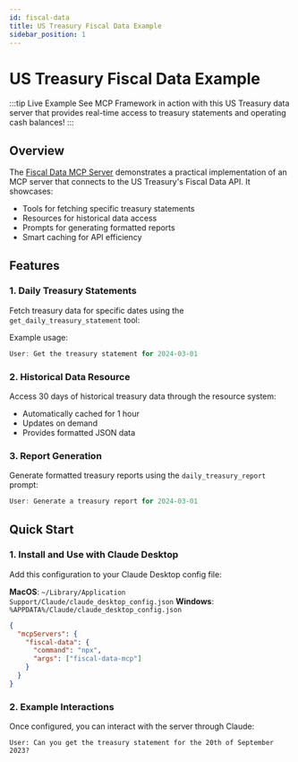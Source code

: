 ```yaml
---
id: fiscal-data
title: US Treasury Fiscal Data Example
sidebar_position: 1
---
```


# US Treasury Fiscal Data Example

:::tip Live Example
See MCP Framework in action with this US Treasury data server that provides real-time access to treasury statements and operating cash balances!
:::

## Overview

The [Fiscal Data MCP Server](https://github.com/QuantGeekDev/fiscal-data-mcp) demonstrates a practical implementation of an MCP server that connects to the US Treasury's Fiscal Data API. It showcases:

- Tools for fetching specific treasury statements
- Resources for historical data access
- Prompts for generating formatted reports
- Smart caching for API efficiency

## Features

### 1. Daily Treasury Statements

Fetch treasury data for specific dates using the `get_daily_treasury_statement` tool:

Example usage:

```typescript
User: Get the treasury statement for 2024-03-01
```

### 2. Historical Data Resource

Access 30 days of historical treasury data through the resource system:

- Automatically cached for 1 hour
- Updates on demand
- Provides formatted JSON data

### 3. Report Generation

Generate formatted treasury reports using the `daily_treasury_report` prompt:

```typescript
User: Generate a treasury report for 2024-03-01
```

## Quick Start

### 1. Install and Use with Claude Desktop

Add this configuration to your Claude Desktop config file:

**MacOS**: `~/Library/Application Support/Claude/claude_desktop_config.json`
**Windows**: `%APPDATA%/Claude/claude_desktop_config.json`

```json
{
  "mcpServers": {
    "fiscal-data": {
      "command": "npx",
      "args": ["fiscal-data-mcp"]
    }
  }
}
```

### 2. Example Interactions

Once configured, you can interact with the server through Claude:

```
User: Can you get the treasury statement for the 20th of September 2023?
```
